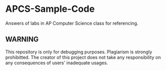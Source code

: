 # APCS-Sample-Code
Answers of labs in AP Computer Science class for referencing.

## WARNING
This repository is only for debugging purposes. Plagiarism is strongly prohibitted. The creator of this project does not take any responsibility on any consequences of users' inadequate usages.